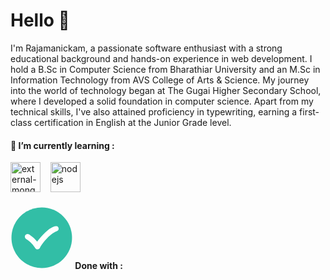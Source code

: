 <h1 align="left">Hello 👋</h1>
<p align="left">I'm Rajamanickam, a passionate software enthusiast with a strong educational background and hands-on experience in web development. I hold a B.Sc in Computer Science from Bharathiar University and an M.Sc in Information Technology from AVS College of Arts & Science. My journey into the world of technology began at The Gugai Higher Secondary School, where I developed a solid foundation in computer science. Apart from my technical skills, I've also attained proficiency in typewriting, earning a first-class certification in English at the Junior Grade level.</p>

<h4>🌱 I’m currently learning : </h4>
<div>
  <img width="48" height="48" src="https://img.icons8.com/external-tal-revivo-color-tal-revivo/48/external-mongodb-a-cross-platform-document-oriented-database-program-logo-color-tal-revivo.png" alt="external-mongodb-a-cross-platform-document-oriented-database-program-logo-color-tal-revivo"/>&nbsp;&nbsp;&nbsp;
  <img width="48" height="48" src="https://img.icons8.com/color/48/nodejs.png" alt="nodejs"/>
</div>

<h4><svg xmlns="http://www.w3.org/2000/svg" x="0px" y="0px" width="100" height="100" viewBox="0 0 512 512">
<path fill="#32BEA6" d="M504.1,256C504.1,119,393,7.9,256,7.9C119,7.9,7.9,119,7.9,256C7.9,393,119,504.1,256,504.1C393,504.1,504.1,393,504.1,256z"></path><path fill="#FFF" d="M392.6,172.9c-5.8-15.1-17.7-12.7-30.6-10.1c-7.7,1.6-42,11.6-96.1,68.8c-22.5,23.7-37.3,42.6-47.1,57c-6-7.3-12.8-15.2-20-22.3C176.7,244.2,152,229,151,228.4c-10.3-6.3-23.8-3.1-30.2,7.3c-6.3,10.3-3.1,23.8,7.2,30.2c0.2,0.1,21.4,13.2,39.6,31.5c18.6,18.6,35.5,43.8,35.7,44.1c4.1,6.2,11,9.8,18.3,9.8c1.2,0,2.5-0.1,3.8-0.3c8.6-1.5,15.4-7.9,17.5-16.3c0.1-0.2,8.8-24.3,54.7-72.7c37-39.1,61.7-51.5,70.3-54.9c0.1,0,0.1,0,0.3,0c0,0,0.3-0.1,0.8-0.4c1.5-0.6,2.3-0.8,2.3-0.8c-0.4,0.1-0.6,0.1-0.6,0.1l0-0.1c4-1.7,11.4-4.9,11.5-5C393.3,196.1,397,184.1,392.6,172.9z"></path>
</svg> Done with :</h4>
